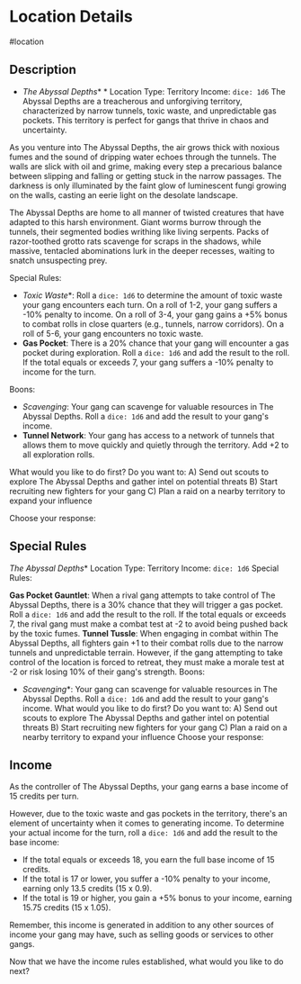 
# Location Details

#location

## Description
* *The Abyssal Depths** *
Location Type: Territory
Income: `dice: 1d6`
The Abyssal Depths are a treacherous and unforgiving territory, characterized by narrow tunnels, toxic waste, and unpredictable gas pockets. This territory is perfect for gangs that thrive in chaos and uncertainty.

As you venture into The Abyssal Depths, the air grows thick with noxious fumes and the sound of dripping water echoes through the tunnels. The walls are slick with oil and grime, making every step a precarious balance between slipping and falling or getting stuck in the narrow passages. The darkness is only illuminated by the faint glow of luminescent fungi growing on the walls, casting an eerie light on the desolate landscape.

The Abyssal Depths are home to all manner of twisted creatures that have adapted to this harsh environment. Giant worms burrow through the tunnels, their segmented bodies writhing like living serpents. Packs of razor-toothed grotto rats scavenge for scraps in the shadows, while massive, tentacled abominations lurk in the deeper recesses, waiting to snatch unsuspecting prey.

Special Rules:

* *Toxic Waste**: Roll a `dice: 1d6` to determine the amount of toxic waste your gang encounters each turn. On a roll of 1-2, your gang suffers a -10% penalty to income. On a roll of 3-4, your gang gains a +5% bonus to combat rolls in close quarters (e.g., tunnels, narrow corridors). On a roll of 5-6, your gang encounters no toxic waste.
* **Gas Pocket**: There is a 20% chance that your gang will encounter a gas pocket during exploration. Roll a `dice: 1d6` and add the result to the roll. If the total equals or exceeds 7, your gang suffers a -10% penalty to income for the turn.

Boons:

* *Scavenging*: Your gang can scavenge for valuable resources in The Abyssal Depths. Roll a `dice: 1d6` and add the result to your gang's income.
* **Tunnel Network**: Your gang has access to a network of tunnels that allows them to move quickly and quietly through the territory. Add +2 to all exploration rolls.

What would you like to do first? Do you want to:
A) Send out scouts to explore The Abyssal Depths and gather intel on potential threats
B) Start recruiting new fighters for your gang
C) Plan a raid on a nearby territory to expand your influence

Choose your response:

## Special Rules
*The Abyssal Depths**
Location Type: Territory
Income: `dice: 1d6`
Special Rules:

**Gas Pocket Gauntlet**: When a rival gang attempts to take control of The Abyssal Depths, there is a 30% chance that they will trigger a gas pocket. Roll a `dice: 1d6` and add the result to the roll. If the total equals or exceeds 7, the rival gang must make a combat test at -2 to avoid being pushed back by the toxic fumes.
**Tunnel Tussle**: When engaging in combat within The Abyssal Depths, all fighters gain +1 to their combat rolls due to the narrow tunnels and unpredictable terrain. However, if the gang attempting to take control of the location is forced to retreat, they must make a morale test at -2 or risk losing 10% of their gang's strength.
Boons:

* *Scavenging**: Your gang can scavenge for valuable resources in The Abyssal Depths. Roll a `dice: 1d6` and add the result to your gang's income.
What would you like to do first? Do you want to:
A) Send out scouts to explore The Abyssal Depths and gather intel on potential threats
B) Start recruiting new fighters for your gang
C) Plan a raid on a nearby territory to expand your influence
Choose your response:

## Income
As the controller of The Abyssal Depths, your gang earns a base income of 15 credits per turn.

However, due to the toxic waste and gas pockets in the territory, there's an element of uncertainty when it comes to generating income. To determine your actual income for the turn, roll a `dice: 1d6` and add the result to the base income:

* If the total equals or exceeds 18, you earn the full base income of 15 credits.
* If the total is 17 or lower, you suffer a -10% penalty to your income, earning only 13.5 credits (15 x 0.9).
* If the total is 19 or higher, you gain a +5% bonus to your income, earning 15.75 credits (15 x 1.05).

Remember, this income is generated in addition to any other sources of income your gang may have, such as selling goods or services to other gangs.

Now that we have the income rules established, what would you like to do next?


